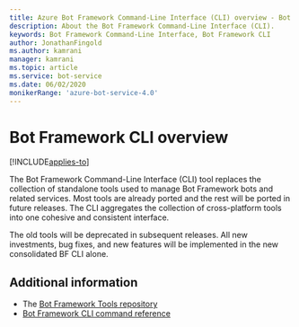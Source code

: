 ```yaml
---
title: Azure Bot Framework Command-Line Interface (CLI) overview - Bot Service
description: About the Bot Framework Command-Line Interface (CLI).
keywords: Bot Framework Command-Line Interface, Bot Framework CLI
author: JonathanFingold
ms.author: kamrani
manager: kamrani
ms.topic: article
ms.service: bot-service
ms.date: 06/02/2020
monikerRange: 'azure-bot-service-4.0'
---
```


# Bot Framework CLI overview

[!INCLUDE[applies-to](../includes/applies-to.md)]

The Bot Framework Command-Line Interface (CLI) tool replaces the collection of standalone tools used to manage Bot Framework bots and related services. Most tools are already ported and the rest will be ported in future releases. The CLI aggregates the collection of cross-platform tools into one cohesive and consistent interface.

The old tools will be deprecated in subsequent releases. All new investments, bug fixes, and new features will be implemented in the new consolidated BF CLI alone.

## Additional information

- The [Bot Framework Tools repository](https://github.com/microsoft/botframework-cli#readme)
- [Bot Framework CLI command reference](https://github.com/microsoft/botframework-cli/tree/master/packages/cli#readme)
